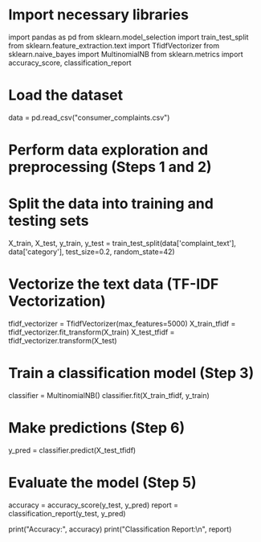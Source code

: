 # Import necessary libraries
import pandas as pd
from sklearn.model_selection import train_test_split
from sklearn.feature_extraction.text import TfidfVectorizer
from sklearn.naive_bayes import MultinomialNB
from sklearn.metrics import accuracy_score, classification_report

# Load the dataset
data = pd.read_csv("consumer_complaints.csv")

# Perform data exploration and preprocessing (Steps 1 and 2)

# Split the data into training and testing sets
X_train, X_test, y_train, y_test = train_test_split(data['complaint_text'], data['category'], test_size=0.2, random_state=42)

# Vectorize the text data (TF-IDF Vectorization)
tfidf_vectorizer = TfidfVectorizer(max_features=5000)
X_train_tfidf = tfidf_vectorizer.fit_transform(X_train)
X_test_tfidf = tfidf_vectorizer.transform(X_test)

# Train a classification model (Step 3)
classifier = MultinomialNB()
classifier.fit(X_train_tfidf, y_train)

# Make predictions (Step 6)
y_pred = classifier.predict(X_test_tfidf)

# Evaluate the model (Step 5)
accuracy = accuracy_score(y_test, y_pred)
report = classification_report(y_test, y_pred)

print("Accuracy:", accuracy)
print("Classification Report:\n", report)
